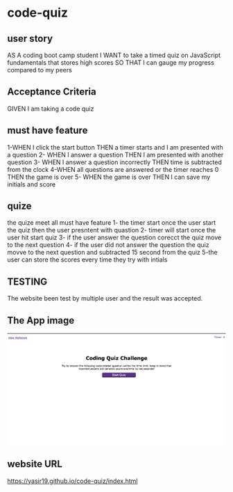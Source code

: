 # code-quiz
## user story
AS A coding boot camp student
I WANT to take a timed quiz on JavaScript fundamentals that stores high scores
SO THAT I can gauge my progress compared to my peers

## Acceptance Criteria
GIVEN I am taking a code quiz
## must have feature 
1-WHEN I click the start button
THEN a timer starts and I am presented with a question
2- WHEN I answer a question
THEN I am presented with another question
3- WHEN I answer a question incorrectly
THEN time is subtracted from the clock
4-WHEN all questions are answered or the timer reaches 0
THEN the game is over
5- WHEN the game is over
THEN I can save my initials and score

## quize
the quize meet all must have feature 
1- the timer start once the user start the quiz then the user presntent with quastion 
2- timer will start once the user hit start quiz 
3- if the user answer the question corecct the quiz move to the next question 
4- if the user did not answer the question the quiz movve to the next question and subtracted 15 second from the quiz 
5-the user can store the scores every time they try with intials 

## TESTING 
The website been test by multiple user and the result was accepted. 

## The App image 
![](assets/images/Screen.png)
## website URL
https://yasir19.github.io/code-quiz/index.html
